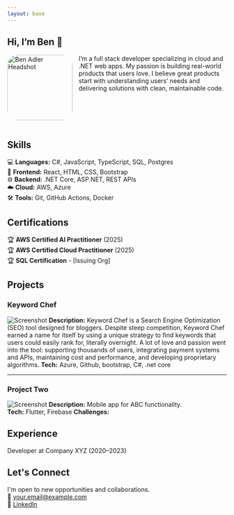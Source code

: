 ```yaml
---
layout: base
---
```

## Hi, I’m Ben 👋

<img src="https://bander87.github.io/ben-resume/images/ben-adler-headshot-300.jpg"
     alt="Ben Adler Headshot"
     style="float: left;
    height: 150px;
    margin: 0 1em 1em 0;
    border-radius: 24px;" />

<p>
  I’m a full stack developer specializing in cloud and .NET web apps. My passion is building real-world products that users love. I believe great products start with understanding users’ needs and delivering solutions with clean, maintainable code.
</p>

<div style="clear: left;"></div>

## Skills
💻 **Languages:** C#, JavaScript, TypeScript, SQL, Postgres  
🎨 **Frontend:** React, HTML, CSS, Bootstrap  
⚙️ **Backend:** .NET Core, ASP.NET, REST APIs  
☁️ **Cloud:** AWS, Azure  
🛠️ **Tools:** Git, GitHub Actions, Docker
## Certifications

🏆 **AWS Certified AI Practitioner** (2025)  
🏆 **AWS Certified Cloud Practitioner** (2025)  
🏆 **SQL Certification** - [Issuing Org]

## Projects

### Keyword Chef
![Screenshot](assets/img/project-one.png)
**Description:** Keyword Chef is a Search Engine Optimization (SEO) tool designed for bloggers. Despite steep competition, Keyword Chef earned a name for itself by using a unique strategy to find keywords that users could easily rank for, literally overnight. A lot of love and passion went into the tool: supporting thousands of users, integrating payment systems and APIs, maintaining cost and performance, and developing proprietary algorithms.
**Tech:** Azure, Github, bootstrap, C#, .net core

---

### Project Two
![Screenshot](assets/img/project-two.png)
**Description:** Mobile app for ABC functionality.  
**Tech:** Flutter, Firebase
**Challenges:**

## Experience
Developer at Company XYZ (2020–2023)

## Let's Connect
I'm open to new opportunities and collaborations.  
📧 [your.email@example.com](mailto:your.email@example.com)  
💼 [LinkedIn](https://linkedin.com/in/yourprofile)  
